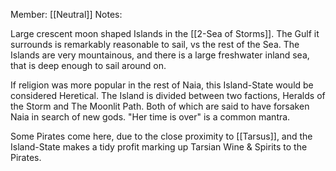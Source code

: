 Member: [[Neutral]]
Notes:

Large crescent moon shaped Islands in the [[2-Sea of Storms]].  The Gulf it surrounds is remarkably reasonable to sail, vs the rest of the Sea.  The Islands are very mountainous, and there is a large freshwater inland sea, that is deep enough to sail around on.

If religion was more popular in the rest of Naia, this Island-State would be considered Heretical.  The Island is divided between two factions, Heralds of the Storm and The Moonlit Path.  Both of which are said to have forsaken Naia in search of new gods.  "Her time is over" is a common mantra.

Some Pirates come here, due to the close proximity to [[Tarsus]], and the Island-State makes a tidy profit marking up Tarsian Wine & Spirits to the Pirates.